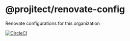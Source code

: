 @projitect/renovate-config
==========================

Renovate configurations for this organization

[![CircleCI](https://dl.circleci.com/status-badge/img/gh/projitect/renovate-config/tree/main.svg?style=svg)](https://dl.circleci.com/status-badge/redirect/gh/projitect/renovate-config/tree/main)
